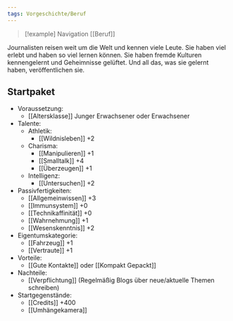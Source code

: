 ```yaml
---
tags: Vorgeschichte/Beruf
---
```

> [!example] Navigation 
>  [[Beruf]]

Journalisten reisen weit um die Welt und kennen viele Leute. Sie haben viel erlebt und haben so viel lernen können. Sie haben fremde Kulturen kennengelernt und Geheimnisse gelüftet. Und all das, was sie gelernt haben, veröffentlichen sie. 


## Startpaket
- Voraussetzung:
	- [[Altersklasse]] Junger Erwachsener oder Erwachsener
- Talente:  
	- Athletik:
		- [[Wildnisleben]] +2
	- Charisma:
		- [[Manipulieren]] +1
		- [[Smalltalk]] +4
		- [[Überzeugen]] +1
	- Intelligenz:
		- [[Untersuchen]] +2
- Passivfertigkeiten:
	- [[Allgemeinwissen]] +3
	- [[Immunsystem]] +0
	- [[Technikaffinität]] +0
	- [[Wahrnehmung]] +1
	- [[Wesenskenntnis]] +2
- Eigentumskategorie:
	- [[Fahrzeug]] +1
	- [[Vertraute]] +1
- Vorteile:
	- [[Gute Kontakte]] oder [[Kompakt Gepackt]]
- Nachteile:
	- [[Verpflichtung]] (Regelmäßig Blogs über neue/aktuelle Themen schreiben)
- Startgegenstände: 
	- [[Credits]] +400
	- [[Umhängekamera]]